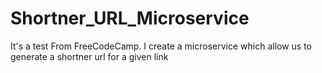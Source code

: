 # Shortner_URL_Microservice
It's a test From FreeCodeCamp. I create a microservice which allow us to generate a shortner url for a given link
